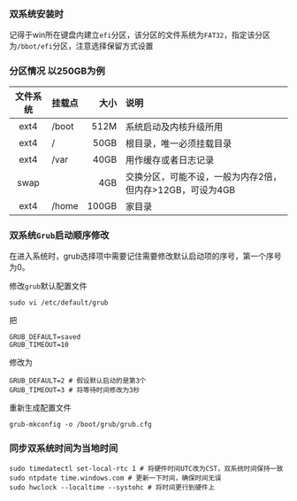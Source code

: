 

### 双系统安装时 

记得于win所在键盘内建立`efi`分区，该分区的文件系统为`FAT32`，指定该分区为`/bbot/efi`分区，注意选择保留方式设置

### 分区情况 以250GB为例

| 文件系统   | 挂载点  | 大小   | 说明                                                       |
| :--------: | :------ | -----: | :--------------------------------------------------------- |
| ext4       | /boot   | 512M   | 系统启动及内核升级所用                                     |
| ext4       | /       | 50GB   | 根目录，唯一必须挂载目录                                   |
| ext4       | /var    | 40GB   | 用作缓存或者日志记录                                       |
| swap       |         | 4GB    | 交换分区，可能不设，一般为内存2倍，但内存>12GB，可设为4GB  |
| ext4       | /home   | 100GB  | 家目录                                                     |

### 双系统`Grub`启动顺序修改

在进入系统时，grub选择项中需要记住需要修改默认启动项的序号，第一个序号为0。

修改`grub`默认配置文件

```
sudo vi /etc/default/grub
```

把

```
GRUB_DEFAULT=saved
GRUB_TIMEOUT=10
```

修改为

```
GRUB_DEFAULT=2 # 假设默认启动的是第3个
GRUB_TIMEOUT=3 # 将等待时间修改为3秒
```

重新生成配置文件

```
grub-mkconfig -o /boot/grub/grub.cfg
```

### 同步双系统时间为当地时间
```
sudo timedatectl set-local-rtc 1 # 将硬件时间UTC改为CST，双系统时间保持一致
sudo ntpdate time.windows.com # 更新一下时间，确保时间无误
sudo hwclock --localtime --systohc # 将时间更行到硬件上
```


